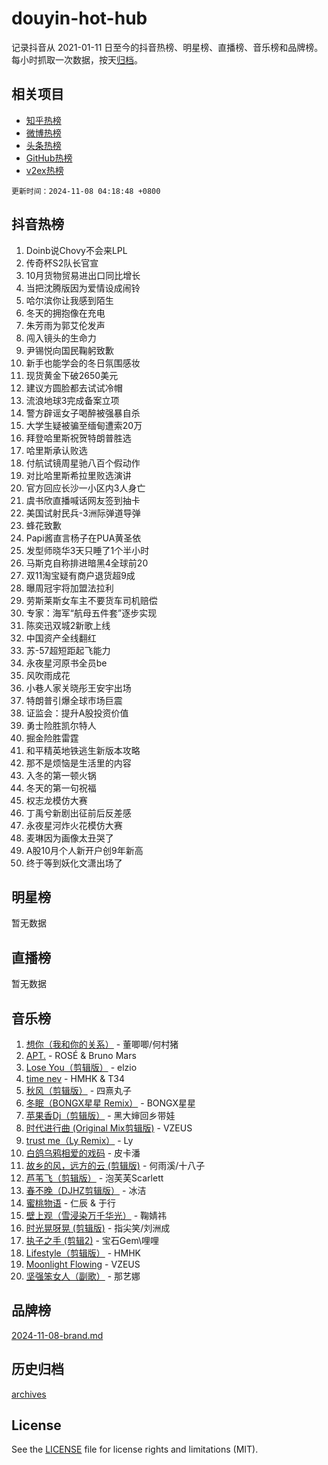 # douyin-hot-hub

记录抖音从 2021-01-11 日至今的抖音热榜、明星榜、直播榜、音乐榜和品牌榜。每小时抓取一次数据，按天[归档](archives)。

## 相关项目

- [知乎热榜](https://github.com/lonnyzhang423/zhihu-hot-hub)
- [微博热榜](https://github.com/lonnyzhang423/weibo-hot-hub)
- [头条热榜](https://github.com/lonnyzhang423/toutiao-hot-hub)
- [GitHub热榜](https://github.com/lonnyzhang423/github-hot-hub)
- [v2ex热榜](https://github.com/lonnyzhang423/v2ex-hot-hub)


`更新时间：2024-11-08 04:18:48 +0800`

## 抖音热榜

1. Doinb说Chovy不会来LPL
1. 传奇杯S2队长官宣
1. 10月货物贸易进出口同比增长
1. 当把沈腾版因为爱情设成闹铃
1. 哈尔滨你让我感到陌生
1. 冬天的拥抱像在充电
1. 朱芳雨为郭艾伦发声
1. 闯入镜头的生命力
1. 尹锡悦向国民鞠躬致歉
1. 新手也能学会的冬日氛围感妆
1. 现货黄金下破2650美元
1. 建议方圆脸都去试试冷帽
1. 流浪地球3完成备案立项
1. 警方辟谣女子喝醉被强暴自杀
1. 大学生疑被骗至缅甸遭索20万
1. 拜登哈里斯祝贺特朗普胜选
1. 哈里斯承认败选
1. 付航试镜周星驰八百个假动作
1. 对比哈里斯希拉里败选演讲
1. 官方回应长沙一小区内3人身亡
1. 虞书欣直播喊话网友签到抽卡
1. 美国试射民兵-3洲际弹道导弹
1. 蜂花致歉
1. Papi酱直言杨子在PUA黄圣依
1. 发型师晓华3天只睡了1个半小时
1. 马斯克自称排进暗黑4全球前20
1. 双11淘宝疑有商户退货超9成
1. 曝周冠宇将加盟法拉利
1. 劳斯莱斯女车主不要货车司机赔偿
1. 专家：海军“航母五件套”逐步实现
1. 陈奕迅双城2新歌上线
1. 中国资产全线翻红
1. 苏-57超短距起飞能力
1. 永夜星河原书全员be
1. 风吹雨成花
1. 小巷人家关晓彤王安宇出场
1. 特朗普引爆全球市场巨震
1. 证监会：提升A股投资价值
1. 勇士险胜凯尔特人
1. 掘金险胜雷霆
1. 和平精英地铁逃生新版本攻略
1. 那不是烦恼是生活里的内容
1. 入冬的第一顿火锅
1. 冬天的第一句祝福
1. 权志龙模仿大赛
1. 丁禹兮新剧出征前后反差感
1. 永夜星河炸火花模仿大赛
1. 麦琳因为画像太丑哭了
1. A股10月个人新开户创9年新高
1. 终于等到妖化文潇出场了

## 明星榜

暂无数据

## 直播榜

暂无数据

## 音乐榜

1. [想你（我和你的关系）](https://sf5-hl-cdn-tos.douyinstatic.com/obj/tos-cn-ve-2774/o8QxhcOBDYYX0zqKCjFVQXZ3RBffnRBQEogitG) - 董唧唧/何村猪
1. [APT.](https://sf5-hl-cdn-tos.douyinstatic.com/obj/tos-cn-ve-2774/oUIcRnUtZBV1JgZtxIMCAiiBSVBSEEOCFfkeMQ) - ROSÉ & Bruno Mars
1. [Lose You（剪辑版）](https://sf3-cdn-tos.douyinstatic.com/obj/tos-cn-ve-2774/og9yxQxAWI86iBNr9ojBFMoWTIvDZZb8HwiGY) - elzio
1. [time nev](https://sf5-hl-cdn-tos.douyinstatic.com/obj/tos-cn-ve-2774/oc6aICzpzBCWrhCvDVi2AZmQLt0gIBxfMEfd6i) - HMHK & T34
1. [秋风（剪辑版）](https://sf5-hl-cdn-tos.douyinstatic.com/obj/tos-cn-ve-2774/ocGaU84LfAfzMd2wbXdQFpCGhBiXg82JNMRRie) - 四熹丸子
1. [冬眠（BONGX星星 Remix）](https://sf5-hl-cdn-tos.douyinstatic.com/obj/tos-cn-ve-2774/oMCfFFoE3LwQ7agAgOIG4ieExqkeAsxNBEkLdz) - BONGX星星
1. [苹果香Dj（剪辑版）](https://sf5-hl-cdn-tos.douyinstatic.com/obj/tos-cn-ve-2774/oEeIEQbYGAOspCTRAIeYF4Ok8LgZ8NBaRe4ztR) - 黑大婶回乡带娃
1. [时代进行曲 (Original Mix剪辑版)](https://sf3-cdn-tos.douyinstatic.com/obj/tos-cn-ve-2774/oYrssziLdrtiW6cKABM8n5Vfc2xwXiIBInoAkn) - VZEUS
1. [trust me（Ly Remix）](https://sf3-cdn-tos.douyinstatic.com/obj/tos-cn-ve-2774/oUo1M8fz5AfmMSExABQQKFE0eCMWgsiccfqrMA) - Ly
1. [白鸽乌鸦相爱的戏码](https://sf3-cdn-tos.douyinstatic.com/obj/tos-cn-ve-2774/oMVVEf6eDAOmFtNtCsEqKpIorBDM8Nkg6TZRqC) - 皮卡潘
1. [故乡的风，远方的云 (剪辑版)](https://sf5-hl-cdn-tos.douyinstatic.com/obj/tos-cn-ve-2774/ooPEdiZMrAAWisczq1WXoZYGU6GxII2UUBvYI) - 何雨溪/十八子
1. [芦苇飞（剪辑版）](https://sf5-hl-cdn-tos.douyinstatic.com/obj/tos-cn-ve-2774/ok3IaChjEFFoK3FAMzXDEgfpeE6Al3Nv2BnfCW) - 泡芙芙Scarlett
1. [春不晚（DJHZ剪辑版）](https://sf5-hl-cdn-tos.douyinstatic.com/obj/tos-cn-ve-2774/osEZa7YZ6wNo9QDABgfGFaCQKRQTNafsBJDnKt) - 冰洁
1. [蜜桃物语](https://sf5-hl-cdn-tos.douyinstatic.com/obj/tos-cn-ve-2774/oIhOSCZtIACtYU4XQkngiW9kCBfVD1Fz9IYeqL) - 仁辰 & 于行
1. [壁上观（雪浸染万千华光）](https://sf3-cdn-tos.douyinstatic.com/obj/tos-cn-ve-2774/ocIizBMxWi8vA8UdAMIYdYCjgBB5Z3WZWxrvY) - 鞠婧祎
1. [时光晃呀晃 (剪辑版)](https://sf5-hl-cdn-tos.douyinstatic.com/obj/tos-cn-ve-2774/o8ACeQem3gwI1x3GIYGAfKG0LJebKFRJDwRwyW) - 指尖笑/刘洲成
1. [执子之手 (剪辑2)](https://sf3-cdn-tos.douyinstatic.com/obj/tos-cn-ve-2774/oUoZLQjCc31XzqsBnBQUNgeKtYPBcgbFDwtfcu) - 宝石Gem\哩哩
1. [Lifestyle（剪辑版）](https://sf3-cdn-tos.douyinstatic.com/obj/tos-cn-ve-2774/owfqGgjwG3V5lCLaAIezFMeg3LtuKNBaZKgzPV) - HMHK
1. [Moonlight Flowing](https://sf5-hl-cdn-tos.douyinstatic.com/obj/tos-cn-ve-2774/oopZsCtRnQgOhEYmv9FfBBgwmeaQmWQQZED9tN) - VZEUS
1. [坚强笨女人（副歌）](https://sf6-cdn-tos.douyinstatic.com/obj/tos-cn-ve-2774/ospNInQiZvGWyBVg5zkNsAMct5uJIg1CrZiPL) - 那艺娜

## 品牌榜

[2024-11-08-brand.md](archives/2024-11-08-brand.md)

## 历史归档

[archives](archives)

## License

See the [LICENSE](LICENSE) file for license rights and limitations (MIT).
